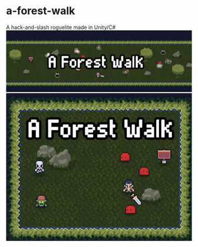 # a-forest-walk
A hack-and-slash roguelite made in Unity/C#
![A Forest Walk Banner](https://github.com/kylenguyen7/a-forest-walk/blob/main/Roguelike/Banner%20-%20itch.io.gif?raw=true)
![A Forest Walk Thumbnail](https://github.com/kylenguyen7/a-forest-walk/blob/main/Roguelike/Thumbnail%20-%20itch.io.gif?raw=true)
